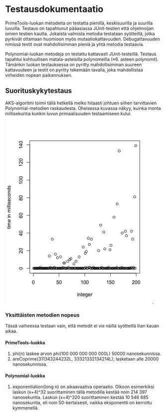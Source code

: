 # Testausdokumentaatio

PrimeTools-luokan metodeita on testatta pienillä, keskisuurilla ja suurilla luvuilla. Testaus on tapahtunut pääasiassa JUnit-testien että ohjelmoijan omien testien kautta. Jokaista valmista metodia testataan syötteillä, jotka pyrkivät ottamaan huomioon myös mutaatiokattavuuden. Debugattavuuden nimissä testit ovat mahdollisimman pieniä ja yhtä metodia testaavia.

Polynomial-luokan metodeja on testattu kattavasti JUnit-testeillä. Testaus tapahtui kohtuullisen matala-asteisilla polynomeilla (≈6. asteen polynomit). Tämänkin luokan testauksessa on pyritty mahdollisimman suureen kattavuuteen ja testit on pyritty tekemään tavalla, joka mahdollistaa virheiden nopean paikannuksen.


## Suorituskykytestaus

AKS-algoritmi toimii tällä hetkellä melko hitaasti johtuen siihen tarvittavien Polynomial-metodien raskaudesta. Oheisessa kuvassa näkyy, kuinka monta millisekuntia kunkin luvun primaalisuuden testaamiseen kului. ![AKS-testin nopeus](time_in_milliseconds_200_first_primes.png).

### Yksittäisten metodien nopeus

Tässä vaiheessa testaan vain, että metodit ei vie näillä syötteillä liian kauan aikaa.


#### PrimeTools-luokka
1. phi(n) laskee arvon phi(100 000 000 000 000L) 50000 nanosekunnissa.
2. areCoprime(311343244232L, 33321332134214L); lasketaan alle 20000 nanosekunnissa.




#### Polynomial-luokka
1. exponentiation(long n) on aikaavaativa operaatio. Olkoon esimerkiksi laskun (x+4)^32 suorittaminen tällä metodilla kestää noin 214 397 nanosekuntia. Laskun (x+4)^320 suorittaminen kestää 10 546 885 nanosekuntia, eli noin 50-kertaisesti, vaikka eksponentti on kerrottu kymmenellä.
